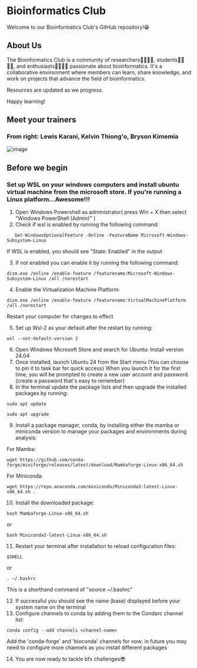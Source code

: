 # Bioinformatics Club
Welcome to our Bioinformatics Club's GitHub repository!😁

## About Us
The Bioinformatics Club is a community of researchers👩‍🔬👨‍🔬, students👩‍🎓👨‍🎓, and enthusiasts👩‍💻👨‍💻 passionate about bioinformatics. 
It's a collaborative environment where members can learn, share knowledge, and work on projects that advance the field of bioinformatics.

Resources are updated as we progress.

Happy learning!
## Meet your trainers
### From right: Lewis Karani, Kelvin Thiong'o, Bryson Kimemia
![image](https://github.com/user-attachments/assets/2693f6be-54c9-48ae-858b-2cf8aad84c26)


## Before we begin
### Set up WSL on your windows computers and install ubuntu virtual machine from the microsoft store. If you're running a Linux platform...Awesome!!!

1. Open Windows Powershell as administrator( press Win + X then select "Windows PowerShell (Admin)" )
2. Check if wsl is enabled by running the following command:
```
   Get-WindowsOptionalFeature -Online -FeatureName Microsoft-Windows-Subsystem-Linux
 ```   
If WSL is enabled, you should see "State: Enabled" in the output

3. If not enabled you can enable it by running the following command:
```
dism.exe /online /enable-feature /featurename:Microsoft-Windows-Subsystem-Linux /all /norestart
```
4. Enable the Virtualization Machine Platform:
```
dism.exe /online /enable-feature /featurename:VirtualMachinePlatform /all /norestart
```
Restart your computer for changes to effect

5. Set up Wsl-2 as your default after the restart by running:
```
wsl --set-default-version 2
```
6. Open Windows Microsoft Store and search for Ubuntu: Install version 24.04
7. Once installed, launch Ubuntu 24 from the Start menu (You can choose to pin it to task bar for quick access)
   When you launch it for the first time, you will be prompted to create a new user account and password.(create a password that's easy to remember)
8. In the terminal update the package lists and then upgrade the installed packages by running:
```
sudo apt update
```
```
sudo apt upgrade
```
9. Install a package manager, conda, by installing either the mamba or miniconda version to manage your packages and environments during analysis:
    
For Mamba:
```
wget https://github.com/conda-forge/miniforge/releases/latest/download/Mambaforge-Linux-x86_64.sh
```
   For Miniconda:
   ```
wget https://repo.anaconda.com/miniconda/Miniconda3-latest-Linux-x86_64.sh .
```
   
10. Install the downloaded package:
```
bash Mambaforge-Linux-x86_64.sh
```
or
```
bash Miniconda3-latest-Linux-x86_64.sh
```
11. Restart your terminal after installation to reload configuration files:
```
$SHELL
```
or
```
. ~/.bashrc
```
This is a shorthand command of "source ~/.bashrc"

12. If successful you should see the name (base) displayed before your system name on the terminal
13. Configure channels to conda by adding them to the Condarc channel list:
```
conda config --add channels <channel-name>
```
Add the 'conda-forge' and 'bioconda' channels for now; in future you may need to configure more channels as you install different packages

14. You are now ready to tackle bfx challenges😎
    
